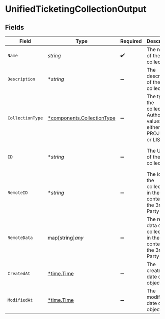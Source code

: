 # UnifiedTicketingCollectionOutput


## Fields

| Field                                                                     | Type                                                                      | Required                                                                  | Description                                                               | Example                                                                   |
| ------------------------------------------------------------------------- | ------------------------------------------------------------------------- | ------------------------------------------------------------------------- | ------------------------------------------------------------------------- | ------------------------------------------------------------------------- |
| `Name`                                                                    | *string*                                                                  | :heavy_check_mark:                                                        | The name of the collection                                                | My Personal Collection                                                    |
| `Description`                                                             | **string*                                                                 | :heavy_minus_sign:                                                        | The description of the collection                                         | Collect issues                                                            |
| `CollectionType`                                                          | [*components.CollectionType](../../models/components/collectiontype.md)   | :heavy_minus_sign:                                                        | The type of the collection. Authorized values are either PROJECT or LIST  | PROJECT                                                                   |
| `ID`                                                                      | **string*                                                                 | :heavy_minus_sign:                                                        | The UUID of the collection                                                | 801f9ede-c698-4e66-a7fc-48d19eebaa4f                                      |
| `RemoteID`                                                                | **string*                                                                 | :heavy_minus_sign:                                                        | The id of the collection in the context of the 3rd Party                  | id_1                                                                      |
| `RemoteData`                                                              | map[string]*any*                                                          | :heavy_minus_sign:                                                        | The remote data of the collection in the context of the 3rd Party         | {<br/>"fav_dish": "broccoli",<br/>"fav_color": "red"<br/>}                |
| `CreatedAt`                                                               | [*time.Time](https://pkg.go.dev/time#Time)                                | :heavy_minus_sign:                                                        | The created date of the object                                            | 2024-10-01T12:00:00Z                                                      |
| `ModifiedAt`                                                              | [*time.Time](https://pkg.go.dev/time#Time)                                | :heavy_minus_sign:                                                        | The modified date of the object                                           | 2024-10-01T12:00:00Z                                                      |
